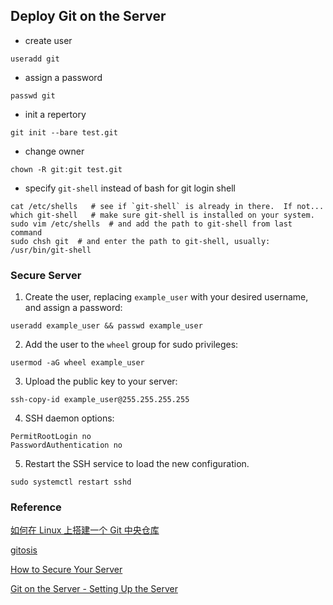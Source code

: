 ## Deploy Git on the Server

- create user

```shell
useradd git
```

- assign a password

```shell
passwd git
```

- init a repertory

```shell
git init --bare test.git
```

- change owner

```shell
chown -R git:git test.git
```

- specify `git-shell` instead of bash for git login shell

```shell
cat /etc/shells   # see if `git-shell` is already in there.  If not...
which git-shell   # make sure git-shell is installed on your system.
sudo vim /etc/shells  # and add the path to git-shell from last command
sudo chsh git  # and enter the path to git-shell, usually: /usr/bin/git-shell
```

### Secure Server

1. Create the user, replacing `example_user` with your desired username, and assign a password:

```shell
useradd example_user && passwd example_user
```

2. Add the user to the `wheel` group for sudo privileges:

```shell
usermod -aG wheel example_user
```

3. Upload the public key to your server:

```shell
ssh-copy-id example_user@255.255.255.255
```

4. SSH daemon options:

```shell
PermitRootLogin no
PasswordAuthentication no
```

5. Restart the SSH service to load the new configuration.

```shell
sudo systemctl restart sshd
```

### Reference

[如何在 Linux 上搭建一个 Git 中央仓库](https://zhuanlan.zhihu.com/p/27267335)

[gitosis](https://github.com/res0nat0r/gitosis)

[How to Secure Your Server](https://www.linode.com/docs/security/securing-your-server/)

[Git on the Server - Setting Up the Server](https://git-scm.com/book/en/v2/Git-on-the-Server-Setting-Up-the-Server)

